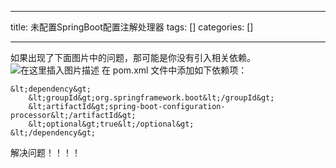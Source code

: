 
--- 
title:  未配置SpringBoot配置注解处理器 
tags: []
categories: [] 

---
如果出现了下面图片中的问题，那可能是你没有引入相关依赖。 <img src="https://img-blog.csdnimg.cn/7554f282c75e4582b9c505f6b64d6d6a.png" alt="在这里插入图片描述"> 在 pom.xml 文件中添加如下依赖项：

```
&lt;dependency&gt;
    &lt;groupId&gt;org.springframework.boot&lt;/groupId&gt;
    &lt;artifactId&gt;spring-boot-configuration-processor&lt;/artifactId&gt;
    &lt;optional&gt;true&lt;/optional&gt;
&lt;/dependency&gt;

```

解决问题！！！！
